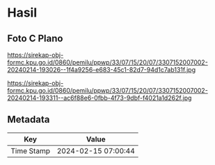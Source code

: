 # Hasil

## Foto C Plano

https://sirekap-obj-formc.kpu.go.id/0860/pemilu/ppwp/33/07/15/20/07/3307152007002-20240214-193026--1f4a9256-e683-45c1-82d7-94d1c7ab131f.jpg

https://sirekap-obj-formc.kpu.go.id/0860/pemilu/ppwp/33/07/15/20/07/3307152007002-20240214-193311--ac6f88e6-0fbb-4f73-9dbf-f4021a1d262f.jpg


## Metadata

| Key        | Value               |
| ---------- | ------------------- |
| Time Stamp | 2024-02-15 07:00:44 |



